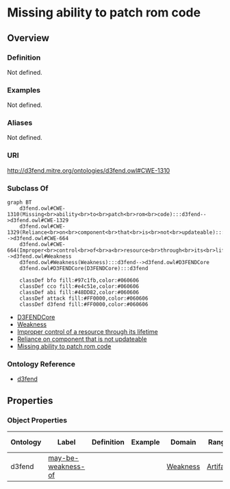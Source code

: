 # Missing ability to patch rom code

## Overview

### Definition
Not defined.

### Examples
Not defined.

### Aliases
Not defined.

### URI
http://d3fend.mitre.org/ontologies/d3fend.owl#CWE-1310

### Subclass Of
```mermaid
graph BT
    d3fend.owl#CWE-1310(Missing<br>ability<br>to<br>patch<br>rom<br>code):::d3fend-->d3fend.owl#CWE-1329
    d3fend.owl#CWE-1329(Reliance<br>on<br>component<br>that<br>is<br>not<br>updateable):::d3fend-->d3fend.owl#CWE-664
    d3fend.owl#CWE-664(Improper<br>control<br>of<br>a<br>resource<br>through<br>its<br>lifetime):::d3fend-->d3fend.owl#Weakness
    d3fend.owl#Weakness(Weakness):::d3fend-->d3fend.owl#D3FENDCore
    d3fend.owl#D3FENDCore(D3FENDCore):::d3fend
    
    classDef bfo fill:#97c1fb,color:#060606
    classDef cco fill:#e4c51e,color:#060606
    classDef abi fill:#48DD82,color:#060606
    classDef attack fill:#FF0000,color:#060606
    classDef d3fend fill:#FF0000,color:#060606
```

- [D3FENDCore](/docs/ontology/reference/model/D3FENDCore/D3FENDCore.md)
- [Weakness](/docs/ontology/reference/model/D3FENDCore/Weakness/Weakness.md)
- [Improper control of a resource through its lifetime](/docs/ontology/reference/model/D3FENDCore/Weakness/Improper%20control%20of%20a%20resource%20through%20its%20lifetime/Improper%20control%20of%20a%20resource%20through%20its%20lifetime.md)
- [Reliance on component that is not updateable](/docs/ontology/reference/model/D3FENDCore/Weakness/Improper%20control%20of%20a%20resource%20through%20its%20lifetime/Reliance%20on%20component%20that%20is%20not%20updateable/Reliance%20on%20component%20that%20is%20not%20updateable.md)
- [Missing ability to patch rom code](/docs/ontology/reference/model/D3FENDCore/Weakness/Improper%20control%20of%20a%20resource%20through%20its%20lifetime/Reliance%20on%20component%20that%20is%20not%20updateable/Missing%20ability%20to%20patch%20rom%20code/Missing%20ability%20to%20patch%20rom%20code.md)


### Ontology Reference
- [d3fend](http://d3fend.mitre.org/ontologies/d3fend.owl#)

## Properties
### Object Properties
| Ontology | Label | Definition | Example | Domain | Range | Inverse Of |
|----------|-------|------------|---------|--------|-------|------------|
| d3fend | [may-be-weakness-of](http://d3fend.mitre.org/ontologies/d3fend.owl#may-be-weakness-of) |  |  | [Weakness](/docs/ontology/reference/model/D3FENDCore/Weakness/Weakness.md) | [Artifact](/docs/ontology/reference/model/D3FENDCore/Artifact/Artifact.md) | [may-have-weakness](http://d3fend.mitre.org/ontologies/d3fend.owl#may-have-weakness) |

